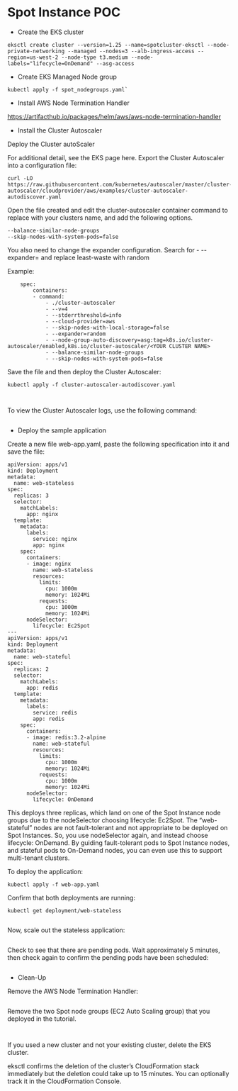 # Spot Instance POC 

- Create the EKS cluster

```
eksctl create cluster --version=1.25 --name=spotcluster-eksctl --node-private-networking --managed --nodes=3 --alb-ingress-access --region=us-west-2 --node-type t3.medium --node-labels="lifecycle=OnDemand" --asg-access
```

- Create EKS Managed Node group

```
kubectl apply -f spot_nodegroups.yaml`
```

- Install AWS Node Termination Handler 

https://artifacthub.io/packages/helm/aws/aws-node-termination-handler

- Install the Cluster Autoscaler

Deploy the Cluster autoScaler

For additional detail, see the EKS page here. Export the Cluster Autoscaler into a configuration file:

```
curl -LO https://raw.githubusercontent.com/kubernetes/autoscaler/master/cluster-autoscaler/cloudprovider/aws/examples/cluster-autoscaler-autodiscover.yaml
```

Open the file created and edit the cluster-autoscaler container command to replace <YOUR CLUSTER NAME> with your clusters name, and add the following options.

```
--balance-similar-node-groups
--skip-nodes-with-system-pods=false
```

You also need to change the expander configuration. Search for - --expander= and replace least-waste with random

Example:

```
    spec:
        containers:
        - command:
            - ./cluster-autoscaler
            - --v=4
            - --stderrthreshold=info
            - --cloud-provider=aws
            - --skip-nodes-with-local-storage=false
            - --expander=random
            - --node-group-auto-discovery=asg:tag=k8s.io/cluster-autoscaler/enabled,k8s.io/cluster-autoscaler/<YOUR CLUSTER NAME>
            - --balance-similar-node-groups
            - --skip-nodes-with-system-pods=false
```
Save the file and then deploy the Cluster Autoscaler:

```
kubectl apply -f cluster-autoscaler-autodiscover.yaml
```

```kubectl -n kube-system annotate deployment.apps/cluster-autoscaler cluster-autoscaler.kubernetes.io/safe-to-evict="false"
```


```kubectl -n kube-system set image deployment.apps/cluster-autoscaler cluster-autoscaler=registry.k8s.io/autoscaling/cluster-autoscaler:v1.25.3
```

To view the Cluster Autoscaler logs, use the following command:

```kubectl -n kube-system logs -f deployment.apps/cluster-autoscaler
```

- Deploy the sample application

Create a new file web-app.yaml, paste the following specification into it and save the file:

```
apiVersion: apps/v1
kind: Deployment
metadata:
  name: web-stateless
spec:
  replicas: 3
  selector:
    matchLabels:
      app: nginx
  template:
    metadata:
      labels:
        service: nginx
        app: nginx
    spec:
      containers:
      - image: nginx
        name: web-stateless
        resources:
          limits:
            cpu: 1000m
            memory: 1024Mi
          requests:
            cpu: 1000m
            memory: 1024Mi
      nodeSelector:    
        lifecycle: Ec2Spot
--- 
apiVersion: apps/v1
kind: Deployment
metadata:
  name: web-stateful
spec:
  replicas: 2
  selector:
    matchLabels:
      app: redis
  template:
    metadata:
      labels:
        service: redis
        app: redis
    spec:
      containers:
      - image: redis:3.2-alpine
        name: web-stateful
        resources:
          limits:
            cpu: 1000m
            memory: 1024Mi
          requests:
            cpu: 1000m
            memory: 1024Mi
      nodeSelector:
        lifecycle: OnDemand
```
This deploys three replicas, which land on one of the Spot Instance node groups due to the nodeSelector choosing lifecycle: Ec2Spot. The “web-stateful” nodes are not fault-tolerant and not appropriate to be deployed on Spot Instances. So, you use nodeSelector again, and instead choose lifecycle: OnDemand. By guiding fault-tolerant pods to Spot Instance nodes, and stateful pods to On-Demand nodes, you can even use this to support multi-tenant clusters.

To deploy the application:

```
kubectl apply -f web-app.yaml
```

Confirm that both deployments are running:

```
kubectl get deployment/web-stateless
```
```kubectl get deployment/web-stateful
```

Now, scale out the stateless application:

```kubectl scale --replicas=30 deployment/web-stateless
```

Check to see that there are pending pods. Wait approximately 5 minutes, then check again to confirm the pending pods have been scheduled:

```kubectl get pods
```

- Clean-Up

Remove the AWS Node Termination Handler:

```kubectl delete daemonset aws-node-termination-handler -n kube-system
```

Remove the two Spot node groups (EC2 Auto Scaling group) that you deployed in the tutorial.

```eksctl delete nodegroup ng-4vcpu-16gb-spot --cluster spotcluster-eksctl
```
```eksctl delete nodegroup ng-8vcpu-32gb-spot --cluster spotcluster-eksctl
```

If you used a new cluster and not your existing cluster, delete the EKS cluster.

eksctl confirms the deletion of the cluster’s CloudFormation stack immediately but the deletion could take up to 15 minutes. You can optionally track it in the CloudFormation Console.

```eksctl delete cluster --name spotcluster-eksctl
```